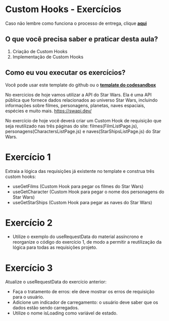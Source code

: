 # Custom Hooks - Exercícios

Caso não lembre como funciona o processo de entrega, clique [**aqui**](https://github.com/labenuexercicios/instrucoes-entrega)

## O que você precisa saber e praticar desta aula?
1. Criação de Custom Hooks
2. Implementação de Custom Hooks

## Como eu vou executar os exercícios?

Você pode usar este template do github ou o [**template do codesandbox**](https://codesandbox.io/s/custom-hooks-exercicio-389k5l)

No exercicios de hoje vamos utilizar a API do Star Wars. Ela é uma API pública que fornece dados relacionados ao universo Star Wars, incluindo informações sobre filmes, personagens, planetas, naves espaciais, espécies e muito mais.
https://swapi.dev/ 

No exercício de hoje você deverá criar um Custom Hook de requisição que seja reutilizado nas três páginas do site: filmes(FilmListPage.js), personagens(CharactersListPage.js) e naves(StarShipsListPage.js) do Star Wars.

# Exercício 1
Extraia a lógica das requisições já existente no template e construa três custom hooks:
- useGetFilms (Custom Hook para pegar  os filmes do Star Wars)
- useGetCharacter (Custom Hook para pegar o nome dos personagens do Star Wars)
- useGetStarShips (Custom Hook para pegar as naves do Star Wars)

# Exercício 2
- Utilize o exemplo do useRequestData do material assíncrono e reorganize o código do exercício 1, de modo a permitir a reutilização da lógica para todas as requisições projeto.


# Exercício 3
Atualize o useRequestData do exercício anterior:
- Faça o tratamento de erros: ele deve mostrar os  erros de requisição para o usuário.
- Adicione um indicador de carregamento: o usuário deve saber que os dados estão sendo carregados. 
- Utilize o nome isLoading como variável de estado.

